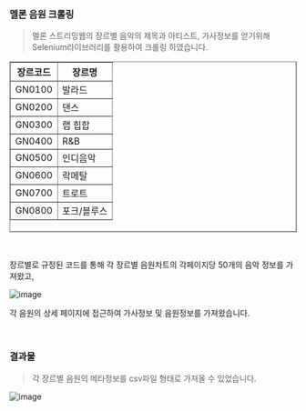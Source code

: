 ### 멜론 음원 크롤링
> 멜론 스트리밍웹의 장르별 음악의 제목과 아티스트, 가사정보를 얻기위해 Selenium라이브러리를 활용하여 크롤링 하였습니다.

  <table border="1" width ="500" height="300" align = "center">
	<th>장르코드</th>
	<th>장르명</th>
	<tr><!-- 첫번째 줄 시작 -->
	    <td> GN0100 </td>
	    <td> 발라드 </td>
	</tr><!-- 첫번째 줄 끝 -->
  	<tr><!-- 첫번째 줄 시작 -->
	    <td> GN0200 </td>
	    <td> 댄스 </td>
	</tr><!-- 첫번째 줄 끝 -->	<tr><!-- 첫번째 줄 시작 -->
	    <td> GN0300 </td>
	    <td> 랩 힙합 </td>
	</tr><!-- 첫번째 줄 끝 -->	<tr><!-- 첫번째 줄 시작 -->
	    <td> GN0400 </td>
	    <td> R&B </td>
	</tr><!-- 첫번째 줄 끝 -->	<tr><!-- 첫번째 줄 시작 -->
	    <td> GN0500 </td>
	    <td> 인디음악 </td>
	</tr><!-- 첫번째 줄 끝 -->	<tr><!-- 첫번째 줄 시작 -->
	    <td> GN0600 </td>
	    <td> 락메탈 </td>
	</tr><!-- 첫번째 줄 끝 -->
  	</tr><!-- 첫번째 줄 끝 -->	<tr><!-- 첫번째 줄 시작 -->
	    <td> GN0700 </td>
	    <td> 트로트 </td>
	</tr><!-- 첫번째 줄 끝 -->
  	</tr><!-- 첫번째 줄 끝 -->	<tr><!-- 첫번째 줄 시작 -->
	    <td> GN0800 </td>
	    <td> 포크/블루스 </td>
	</tr><!-- 첫번째 줄 끝 -->
    </table>
    
<br>

장르별로 규정된 코드를 통해 각 장르별 음원차트의 각페이지당 50개의 음악 정보를 가져왔고, 

![image](https://github.com/Jongwon0280/EDA-Study-and-Kaggle-Lab/assets/56438131/1fd4d48a-c0db-47fa-8891-0c3c3e0663e1)

각 음원의 상세 페이지에 접근하여 가사정보 및 음원정보를 가져왔습니다.

<br>

### 결과물
> 각 장르별 음원의 메타정보를 csv파일 형태로 가져올 수 있었습니다.

![image](https://github.com/Jongwon0280/EDA-Study-and-Kaggle-Lab/assets/56438131/69eed29c-ad9b-451e-98b9-b9d7ba8bdad7)


